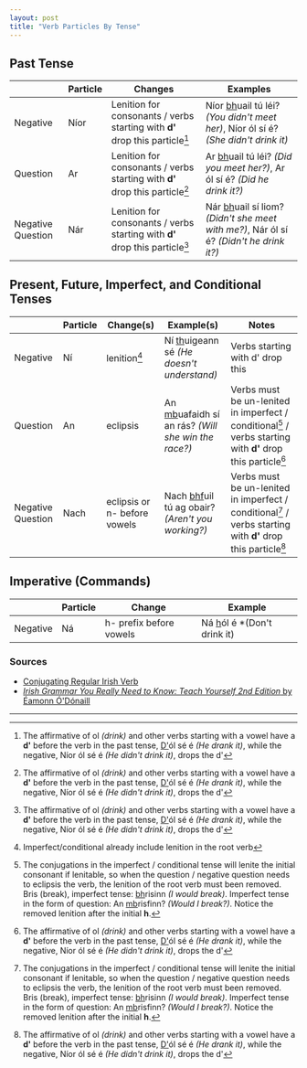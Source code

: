 ```yaml
---
layout: post
title: "Verb Particles By Tense"
---
```


## Past Tense

|                   | Particle | Changes                                                                     | Examples                                                                                      |
| ----------------- | -------- | --------------------------------------------------------------------------- | --------------------------------------------------------------------------------------------- |
| Negative          | Níor     | Lenition for consonants / verbs starting with **d'** drop this particle[^d] | Níor <u>bh</u>uail tú léi? _(You didn't meet her)_, Níor ól sí é? _(She didn't drink it)_     |
| Question          | Ar       | Lenition for consonants / verbs starting with **d'** drop this particle[^d] | Ar <u>bh</u>uail tú léi? _(Did you meet her?)_, Ar ól sí é? _(Did he drink it?)_              |
| Negative Question | Nár      | Lenition for consonants / verbs starting with **d'** drop this particle[^d] | Nár <u>bh</u>uail sí liom? _(Didn't she meet with me?)_, Nár ól sí é? _(Didn't he drink it?)_ |

## Present, Future, Imperfect, and Conditional Tenses

|                   | Particle | Change(s)                    | Example(s)                                                | Notes                                                                                                              |
| ----------------- | -------- | ---------------------------- | --------------------------------------------------------- | ------------------------------------------------------------------------------------------------------------------ |
| Negative          | Ní       | lenition[^1]                 | Ní <u>th</u>uigeann sé _(He doesn't understand)_          | Verbs starting with d' drop this                                                                                   |
| Question          | An       | eclipsis                     | An <u>mb</u>uafaidh sí an rás? _(Will she win the race?)_ | Verbs must be un-lenited in imperfect / conditional[^unlenite] / verbs starting with **d'** drop this particle[^d] |
| Negative Question | Nach     | eclipsis or n- before vowels | Nach <u>bhf</u>uil tú ag obair? _(Aren't you working?)_   | Verbs must be un-lenited in imperfect / conditional[^unlenite] / verbs starting with **d'** drop this particle[^d] |

## Imperative (Commands)

|          | Particle | Change                  | Example                            |
| -------- | -------- | ----------------------- | ---------------------------------- |
| Negative | Ná       | h- prefix before vowels | Ná <u>h</u>ól é \*(Don't drink it) |

### Sources

- [Conjugating Regular Irish Verb](https://gaeilge.org/verbs/Verbs.pdf)
- [_Irish Grammar You Really Need to Know: Teach Yourself 2nd Edition_
  by Éamonn Ó'Dónaill](https://www.amazon.com/Irish-Grammar-Really-Need-Know-ebook/dp/B00GU2MPVE)

---

[^d]: The affirmative of ol _(drink)_ and other verbs starting with a vowel have a **d'** before the verb in the past tense, <u>D'</u>ól sé é _(He drank it)_, while the negative, Níor ól sé é _(He didn't drink it)_, drops the d'
[^1]: Imperfect/conditional already include lenition in the root verb
[^unlenite]: The conjugations in the imperfect / conditional tense will lenite the initial consonant if lenitable, so when the question / negative question needs to eclipsis the verb, the lenition of the root verb must been removed. Bris (break), imperfect tense: <u>bh</u>risinn _(I would break)_. Imperfect tense in the form of question: An <u>mb</u>risfinn? _(Would I break?)_. Notice the removed lenition after the initial **h**.
